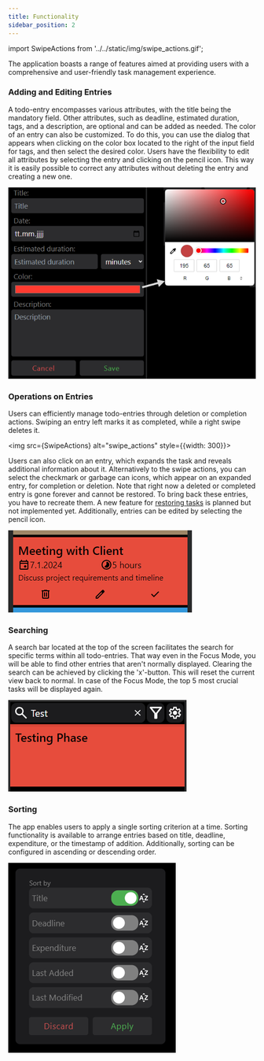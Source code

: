 ```yaml
---
title: Functionality
sidebar_position: 2
---
```


import SwipeActions from '../../static/img/swipe_actions.gif';

The application boasts a range of features aimed at providing users with a comprehensive and user-friendly task
management experience.

### Adding and Editing Entries

A todo-entry encompasses various attributes, with the title being the mandatory field. Other attributes, such as
deadline, estimated duration, tags, and a description, are optional and can be added as needed. The color of an entry
can also be customized. To do this, you can use the dialog that appears when clicking on the color box located to the
right of the input field for tags, and then select the desired color. Users have the flexibility to edit all attributes
by selecting the entry and clicking on the pencil icon. This way it is easily possible to correct any attributes without
deleting the entry and creating a new one.

![add_view](../../static/img/add_view.png)

### Operations on Entries

Users can efficiently manage todo-entries through deletion or completion actions. Swiping an entry left marks it as
completed, while a right swipe deletes it.

<img src={SwipeActions} alt="swipe_actions" style={{width: 300}}></img>

Users can also click on an entry, which expands the task and reveals additional information about it. Alternatively
to the swipe actions, you can select the checkmark or garbage can icons, which appear on an expanded entry, for
completion or deletion. Note that right now a deleted or completed entry is gone forever and cannot be restored.
To bring back these entries, you have to recreate them. A new feature for [restoring tasks](../outlook#restore-button)
is planned but not implemented yet. Additionally, entries can be edited by selecting the pencil icon.

![entry_expanded](../../static/img/entry_expanded.png)

### Searching

A search bar located at the top of the screen facilitates the search for specific terms within all todo-entries. That
way
even in the Focus Mode, you will be able to find other entries that aren't normally displayed.
Clearing the search can be achieved by clicking the 'x'-button. This will reset the current view back to normal. In case
of the Focus Mode, the top 5 most crucial tasks will be displayed again.

![searching](../../static/img/searching.png)

### Sorting

The app enables users to apply a single sorting criterion at a time. Sorting functionality is available to arrange
entries based on title, deadline, expenditure, or the timestamp of addition. Additionally, sorting can be configured in
ascending or descending order.

![sorting](../../static/img/sorting.png)
